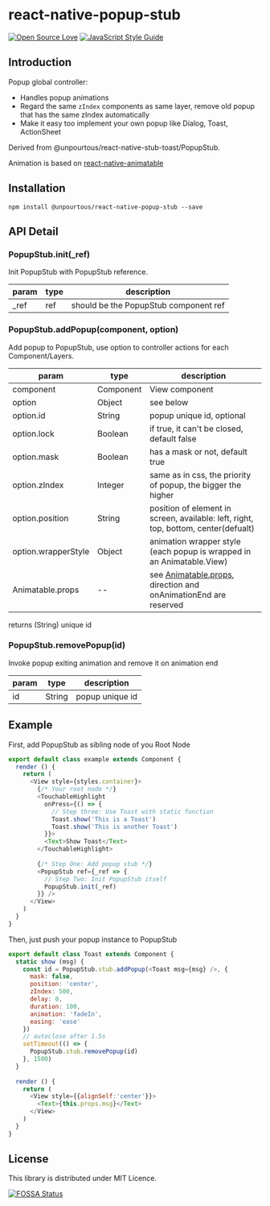# react-native-popup-stub

[![Open Source Love](https://badges.frapsoft.com/os/mit/mit.svg?v=102)](https://github.com/ellerbrock/open-source-badge/)
[![JavaScript Style Guide](https://img.shields.io/badge/code_style-standard-brightgreen.svg)](https://standardjs.com)
  
## Introduction 
Popup global controller:

- Handles popup animations
- Regard the same `zIndex` components as same layer, remove old popup that has the same zIndex automatically
- Make it easy too implement your own popup like Dialog, Toast, ActionSheet

Derived from @unpourtous/react-native-stub-toast/PopupStub.

Animation is based on [react-native-animatable](https://github.com/oblador/react-native-animatable)

## Installation 
```
npm install @unpourtous/react-native-popup-stub --save
```

## API Detail

### PopupStub.init(_ref)
Init PopupStub with PopupStub reference.

| param | type | description | 
| --- | --- | --- |
| _ref | ref | should be the PopupStub component ref |

### PopupStub.addPopup(component, option)
Add popup to PopupStub, use option to controller actions for each Component/Layers.

| param | type | description | 
| --- | --- | --- |
| component | Component | View component |
| option | Object | see below |
| option.id | String | popup unique id, optional |
| option.lock | Boolean | if true, it can't be closed, default false |
| option.mask | Boolean | has a mask or not, default true |
| option.zIndex | Integer | same as in css, the priority of popup, the bigger the higher | 
| option.position | String | position of element in screen, available: left, right, top, bottom, center(defualt) |
| option.wrapperStyle | Object | animation wrapper style (each popup is wrapped in an Animatable.View) |
| Animatable.props | -- | see [Animatable.props](https://github.com/oblador/react-native-animatable), direction and onAnimationEnd are reserved |

returns (String) unique id

### PopupStub.removePopup(id)
Invoke popup exiting animation and remove it on animation end

| param | type | description | 
| --- | --- | --- |
| id | String | popup unique id


## Example
First, add PopupStub as sibling node of you Root Node
``` js
export default class example extends Component {
  render () {
    return (
      <View style={styles.container}>
        {/* Your root node */} 
        <TouchableHighlight
          onPress={() => {
            // Step three: Use Toast with static function
            Toast.show('This is a Toast')
            Toast.show('This is another Toast')
          }}>
          <Text>Show Toast</Text>
        </TouchableHighlight>
        
        {/* Step One: Add popup stub */} 
        <PopupStub ref={_ref => {
          // Step Two: Init PopupStub itself
          PopupStub.init(_ref)
        }} />
      </View>
    )
  }
}
```

Then, just push your popup instance to PopupStub
```js
export default class Toast extends Component {
  static show (msg) {
    const id = PopupStub.stub.addPopup(<Toast msg={msg} />, {
      mask: false,
      position: 'center',
      zIndex: 500,
      delay: 0,
      duration: 100,
      animation: 'fadeIn',
      easing: 'ease'
    })
    // autoclose after 1.5s
    setTimeout(() => {
      PopupStub.stub.removePopup(id)
    }, 1500)
  }
  
  render () {
    return (
      <View style={{alignSelf:'center'}}>
        <Text>{this.props.msg}</Text>
      </View>
    )
  }
}
```

## License
This library is distributed under MIT Licence.


[![FOSSA Status](https://app.fossa.io/api/projects/git%2Bhttps%3A%2F%2Fgithub.com%2FUnPourTous%2Freact-native-popup-stub.svg?type=large)](https://app.fossa.io/projects/git%2Bhttps%3A%2F%2Fgithub.com%2FUnPourTous%2Freact-native-popup-stub?ref=badge_large)
